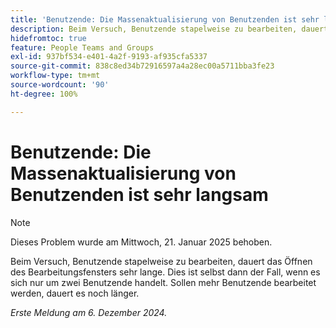 ```yaml
---
title: 'Benutzende: Die Massenaktualisierung von Benutzenden ist sehr langsam'
description: Beim Versuch, Benutzende stapelweise zu bearbeiten, dauert das Öffnen des Bearbeitungsfensters sehr lange. Dies ist selbst dann der Fall, wenn es sich nur um zwei Benutzende handelt. Sollen mehr Benutzende bearbeitet werden, dauert es noch länger.
hidefromtoc: true
feature: People Teams and Groups
exl-id: 937bf534-e401-4a2f-9193-af935cfa5337
source-git-commit: 838c8ed34b72916597a4a28ec00a5711bba3fe23
workflow-type: tm+mt
source-wordcount: '90'
ht-degree: 100%

---
```


# Benutzende: Die Massenaktualisierung von Benutzenden ist sehr langsam

>[!NOTE]
>
>Dieses Problem wurde am Mittwoch, 21. Januar 2025 behoben.

Beim Versuch, Benutzende stapelweise zu bearbeiten, dauert das Öffnen des Bearbeitungsfensters sehr lange. Dies ist selbst dann der Fall, wenn es sich nur um zwei Benutzende handelt. Sollen mehr Benutzende bearbeitet werden, dauert es noch länger.

_Erste Meldung am 6. Dezember 2024._
